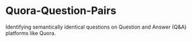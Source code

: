 # Quora-Question-Pairs
Identifying semantically identical questions on Question and Answer (Q&amp;A) platforms like Quora.
